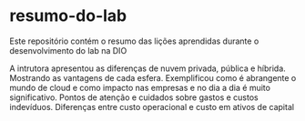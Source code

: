 # resumo-do-lab
Este repositório contém o resumo das lições aprendidas durante o desenvolvimento do lab na DIO


A intrutora apresentou as diferenças de nuvem privada, pública e híbrida. Mostrando as vantagens de cada esfera.
Exemplificou como é abrangente o mundo de cloud e como impacto nas empresas e no dia a dia é muito significativo.
Pontos de atenção e cuidados sobre gastos e custos indevíduos.
Diferenças entre custo operacional e custo em ativos de capital
